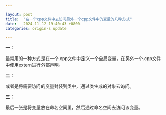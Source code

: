 ```yaml
---

layout: post
title:  "在一个cpp文件中去访问另外一个cpp文件中的变量的几种方式"
date:   2024-11-12 19:40:43 +0800
categories: origin-s update

---
```




**一：**

最常用的一种方式是在一个.cpp文件中定义一个全局变量，在另外一个.cpp文件中使用extern进行外部声明。

**二：**

或者是将需要访问的变量封装到类中，通过类生成的对象去访问。

**三：**

最后一张是将变量放在命名空间里，然后通过命名空间去访问该变量。
